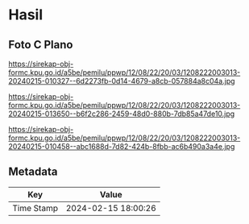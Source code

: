 # Hasil

## Foto C Plano

https://sirekap-obj-formc.kpu.go.id/a5be/pemilu/ppwp/12/08/22/20/03/1208222003013-20240215-010327--6d2273fb-0d14-4679-a8cb-057884a8c04a.jpg

https://sirekap-obj-formc.kpu.go.id/a5be/pemilu/ppwp/12/08/22/20/03/1208222003013-20240215-013650--b6f2c286-2459-48d0-880b-7db85a47de10.jpg

https://sirekap-obj-formc.kpu.go.id/a5be/pemilu/ppwp/12/08/22/20/03/1208222003013-20240215-010458--abc1688d-7d82-424b-8fbb-ac6b490a3a4e.jpg


## Metadata

| Key        | Value               |
| ---------- | ------------------- |
| Time Stamp | 2024-02-15 18:00:26 |



